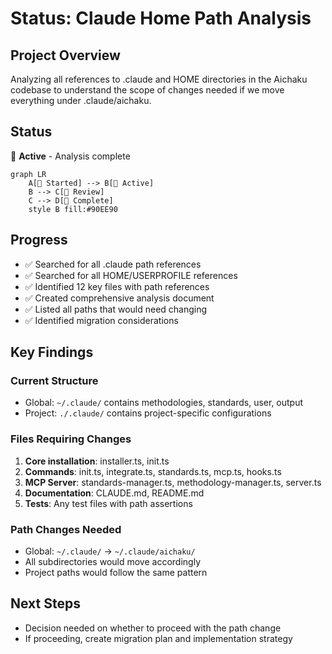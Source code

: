 # Status: Claude Home Path Analysis

## Project Overview

Analyzing all references to .claude and HOME directories in the Aichaku codebase
to understand the scope of changes needed if we move everything under
.claude/aichaku.

## Status

🌿 **Active** - Analysis complete

```mermaid
graph LR
    A[🌱 Started] --> B[🌿 Active]
    B --> C[🌳 Review]
    C --> D[🍃 Complete]
    style B fill:#90EE90
```

## Progress

- ✅ Searched for all .claude path references
- ✅ Searched for all HOME/USERPROFILE references
- ✅ Identified 12 key files with path references
- ✅ Created comprehensive analysis document
- ✅ Listed all paths that would need changing
- ✅ Identified migration considerations

## Key Findings

### Current Structure

- Global: `~/.claude/` contains methodologies, standards, user, output
- Project: `./.claude/` contains project-specific configurations

### Files Requiring Changes

1. **Core installation**: installer.ts, init.ts
2. **Commands**: init.ts, integrate.ts, standards.ts, mcp.ts, hooks.ts
3. **MCP Server**: standards-manager.ts, methodology-manager.ts, server.ts
4. **Documentation**: CLAUDE.md, README.md
5. **Tests**: Any test files with path assertions

### Path Changes Needed

- Global: `~/.claude/` → `~/.claude/aichaku/`
- All subdirectories would move accordingly
- Project paths would follow the same pattern

## Next Steps

- Decision needed on whether to proceed with the path change
- If proceeding, create migration plan and implementation strategy
